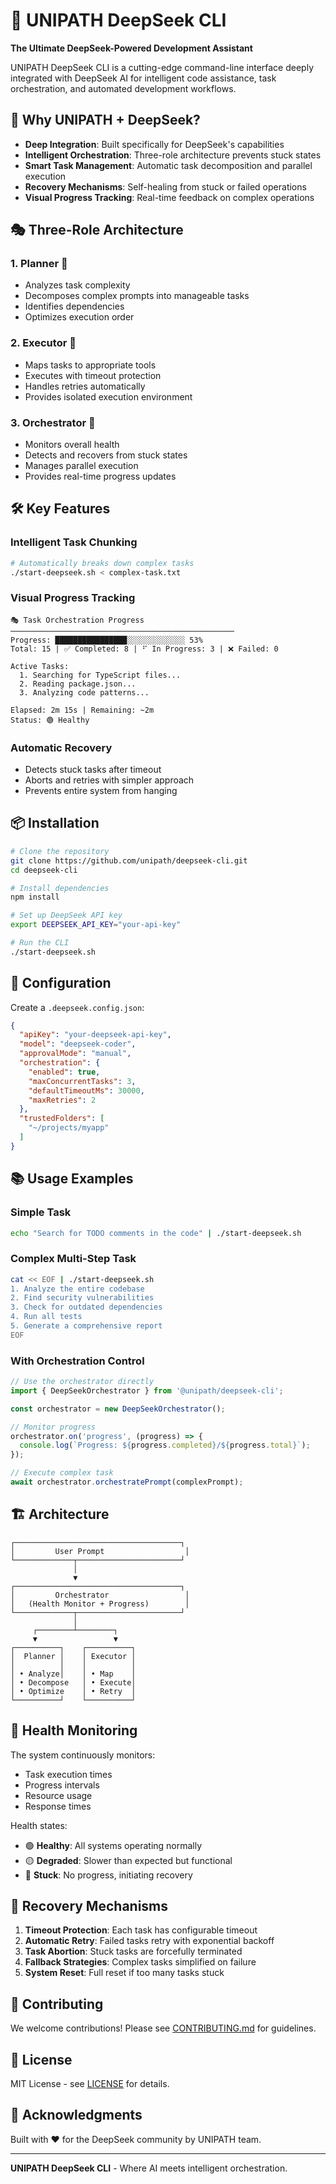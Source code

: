 # 🚀 UNIPATH DeepSeek CLI

**The Ultimate DeepSeek-Powered Development Assistant**

UNIPATH DeepSeek CLI is a cutting-edge command-line interface deeply integrated with DeepSeek AI for intelligent code assistance, task orchestration, and automated development workflows.

## 🎯 Why UNIPATH + DeepSeek?

- **Deep Integration**: Built specifically for DeepSeek's capabilities
- **Intelligent Orchestration**: Three-role architecture prevents stuck states
- **Smart Task Management**: Automatic task decomposition and parallel execution
- **Recovery Mechanisms**: Self-healing from stuck or failed operations
- **Visual Progress Tracking**: Real-time feedback on complex operations

## 🎭 Three-Role Architecture

### 1. **Planner** 📝
- Analyzes task complexity
- Decomposes complex prompts into manageable tasks
- Identifies dependencies
- Optimizes execution order

### 2. **Executor** 🔧
- Maps tasks to appropriate tools
- Executes with timeout protection
- Handles retries automatically
- Provides isolated execution environment

### 3. **Orchestrator** 🎼
- Monitors overall health
- Detects and recovers from stuck states
- Manages parallel execution
- Provides real-time progress updates

## 🛠️ Key Features

### Intelligent Task Chunking
```bash
# Automatically breaks down complex tasks
./start-deepseek.sh < complex-task.txt
```

### Visual Progress Tracking
```
🎭 Task Orchestration Progress
──────────────────────────────────────────────────
Progress: ████████████████░░░░░░░░░░░░░ 53%
Total: 15 | ✅ Completed: 8 | ⠋ In Progress: 3 | ❌ Failed: 0

Active Tasks:
  1. Searching for TypeScript files...
  2. Reading package.json...
  3. Analyzing code patterns...

Elapsed: 2m 15s | Remaining: ~2m
Status: 🟢 Healthy
```

### Automatic Recovery
- Detects stuck tasks after timeout
- Aborts and retries with simpler approach
- Prevents entire system from hanging

## 📦 Installation

```bash
# Clone the repository
git clone https://github.com/unipath/deepseek-cli.git
cd deepseek-cli

# Install dependencies
npm install

# Set up DeepSeek API key
export DEEPSEEK_API_KEY="your-api-key"

# Run the CLI
./start-deepseek.sh
```

## 🔧 Configuration

Create a `.deepseek.config.json`:

```json
{
  "apiKey": "your-deepseek-api-key",
  "model": "deepseek-coder",
  "approvalMode": "manual",
  "orchestration": {
    "enabled": true,
    "maxConcurrentTasks": 3,
    "defaultTimeoutMs": 30000,
    "maxRetries": 2
  },
  "trustedFolders": [
    "~/projects/myapp"
  ]
}
```

## 📚 Usage Examples

### Simple Task
```bash
echo "Search for TODO comments in the code" | ./start-deepseek.sh
```

### Complex Multi-Step Task
```bash
cat << EOF | ./start-deepseek.sh
1. Analyze the entire codebase
2. Find security vulnerabilities
3. Check for outdated dependencies
4. Run all tests
5. Generate a comprehensive report
EOF
```

### With Orchestration Control
```javascript
// Use the orchestrator directly
import { DeepSeekOrchestrator } from '@unipath/deepseek-cli';

const orchestrator = new DeepSeekOrchestrator();

// Monitor progress
orchestrator.on('progress', (progress) => {
  console.log(`Progress: ${progress.completed}/${progress.total}`);
});

// Execute complex task
await orchestrator.orchestratePrompt(complexPrompt);
```

## 🏗️ Architecture

```
┌─────────────────────────────────────┐
│         User Prompt                  │
└─────────────┬───────────────────────┘
              │
              ▼
┌─────────────────────────────────────┐
│         Orchestrator                 │
│   (Health Monitor + Progress)        │
└─────────────┬───────────────────────┘
              │
     ┌────────┴────────┐
     ▼                 ▼
┌──────────┐    ┌──────────┐
│  Planner │    │ Executor │
│          │    │          │
│ • Analyze│    │ • Map    │
│ • Decompose   │ • Execute│
│ • Optimize    │ • Retry  │
└──────────┘    └──────────┘
```

## 🚦 Health Monitoring

The system continuously monitors:
- Task execution times
- Progress intervals
- Resource usage
- Response times

Health states:
- 🟢 **Healthy**: All systems operating normally
- 🟡 **Degraded**: Slower than expected but functional
- 🔴 **Stuck**: No progress, initiating recovery

## 🔄 Recovery Mechanisms

1. **Timeout Protection**: Each task has configurable timeout
2. **Automatic Retry**: Failed tasks retry with exponential backoff
3. **Task Abortion**: Stuck tasks are forcefully terminated
4. **Fallback Strategies**: Complex tasks simplified on failure
5. **System Reset**: Full reset if too many tasks stuck

## 🤝 Contributing

We welcome contributions! Please see [CONTRIBUTING.md](CONTRIBUTING.md) for guidelines.

## 📄 License

MIT License - see [LICENSE](LICENSE) for details.

## 🙏 Acknowledgments

Built with ❤️ for the DeepSeek community by UNIPATH team.

---

**UNIPATH DeepSeek CLI** - Where AI meets intelligent orchestration.